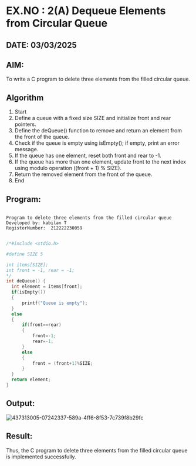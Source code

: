 # EX.NO : 2(A) Dequeue Elements from Circular Queue
## DATE: 03/03/2025
## AIM:
To write a C program to delete three elements from the filled circular queue.

## Algorithm
1. Start 
2. Define a queue with a fixed size SIZE and initialize front and rear pointers. 
3. Define the deQueue() function to remove and return an element from the front of the queue. 
4. Check if the queue is empty using isEmpty(); if empty, print an error message. 
5. If the queue has one element, reset both front and rear to -1. 
6. If the queue has more than one element, update front to the next index using modulo operation ((front + 1) % SIZE). 
7. Return the removed element from the front of the queue. 
8. End  

## Program:
```

Program to delete three elements from the filled circular queue
Developed by: kabilan T
RegisterNumber:  212222230059

```
```c

/*#include <stdio.h>

#define SIZE 5

int items[SIZE];
int front = -1, rear = -1;
*/
int deQueue() {
  int element = items[front];
  if(isEmpty())
  {
      printf("Queue is empty");
  }
  else
  {
      if(front==rear) 
      { 
          front=-1; 
          rear=-1; 
      } 
      else
      {
          front = (front+1)%SIZE;
      } 
  }
  return element;
}

```

## Output:
![437313005-07242337-589a-4ff6-8f53-7c739f8b29fc](https://github.com/user-attachments/assets/26745ab6-81ed-4bd0-a9e8-e0a7a7596a8a)



## Result:
Thus, the C program to delete three elements from the filled circular queue is implemented successfully.
